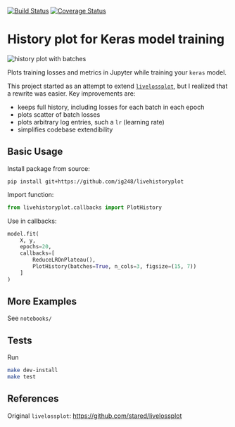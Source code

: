 [![Build Status](https://travis-ci.com/ig248/kerashistoryplot.svg?branch=master)](https://travis-ci.com/ig248/kerashistoryplot)
[![Coverage Status](https://codecov.io/gh/ig248/kerashistoryplot/branch/master/graph/badge.svg)](https://codecov.io/gh/ig248/kerashistoryplot)

# History plot for Keras model training

![history plot with batches](kerashistoryplot.png)

Plots training losses and metrics in Jupyter while training your `keras` model.

This project started as an attempt to extend [`livelossplot`](https://github.com/stared/livelossplot), but I realized that a rewrite was easier. Key improvements are:

- keeps full history, including losses for each batch in each epoch
- plots scatter of batch losses
- plots arbitrary log entries, such a `lr` (learning rate)
- simplifies codebase extendibility

## Basic Usage
Install package from source:

```
pip install git+https://github.com/ig248/livehistoryplot
```

Import function:

```python
from livehistoryplot.callbacks import PlotHistory
```

Use in callbacks:

```python
model.fit(
    X, y,
    epochs=20,
    callbacks=[
        ReduceLROnPlateau(),
        PlotHistory(batches=True, n_cols=3, figsize=(15, 7))
    ]
)
```

## More Examples
See `notebooks/`

## Tests
Run
```bash
make dev-install
make test
```

## References
Original `livelossplot`: https://github.com/stared/livelossplot
